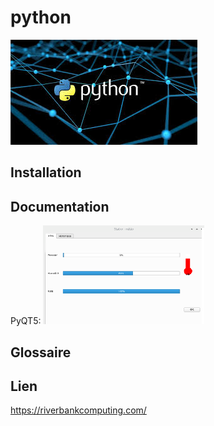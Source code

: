 # python
[![python_logo](./img/logo.jfif)](https://www.python.org/)


   
Installation
------------



Documentation
-------------

PyQT5:
[![PyQT5_IHM](./img/PyQT5.png)](https://www.python.org/)





Glossaire
---------


Lien
---------
https://riverbankcomputing.com/

